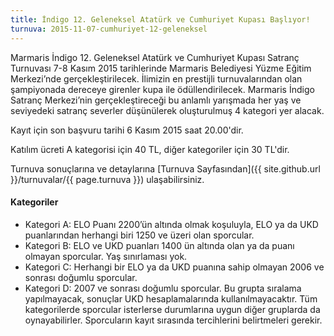 ```yaml
---
title: İndigo 12. Geleneksel Atatürk ve Cumhuriyet Kupası Başlıyor!
turnuva: 2015-11-07-cumhuriyet-12-geleneksel
---
```


Marmaris İndigo 12. Geleneksel Atatürk ve Cumhuriyet Kupası Satranç Turnuvası 7-8 Kasım 2015 tarihlerinde Marmaris Belediyesi Yüzme Eğitim Merkezi’nde gerçekleştirilecek.
İlimizin en prestijli turnuvalarından olan şampiyonada dereceye girenler kupa ile ödüllendirilecek. Marmaris İndigo Satranç Merkezi’nin gerçekleştireceği bu anlamlı yarışmada her yaş ve seviyedeki satranç severler düşünülerek oluşturulmuş 4 kategori yer alacak.  

Kayıt için son başvuru tarihi 6 Kasım 2015 saat 20.00'dir.  

Katılım ücreti A kategorisi için 40 TL, diğer kategoriler için 30 TL'dir.  

Turnuva sonuçlarına ve detaylarına [Turnuva Sayfasından]({{ site.github.url }}/turnuvalar/{{ page.turnuva }}) ulaşabilirsiniz.  

#### Kategoriler
* Kategori A: ELO Puanı 2200’ün altında olmak koşuluyla, ELO ya da UKD puanlarından herhangi biri 1250 ve üzeri olan sporcular.
* Kategori B: ELO ve UKD puanları 1400 ün altında olan ya da puanı olmayan sporcular. Yaş sınırlaması yok.
* Kategori C: Herhangi bir ELO ya da UKD puanına sahip olmayan 2006 ve sonrası doğumlu sporcular.
* Kategori D: 2007 ve sonrası doğumlu sporcular. Bu grupta sıralama yapılmayacak, sonuçlar UKD hesaplamalarında kullanılmayacaktır.
Tüm kategorilerde sporcular isterlerse durumlarına uygun diğer gruplarda da oynayabilirler. Sporcuların kayıt sırasında tercihlerini belirtmeleri gerekir.
